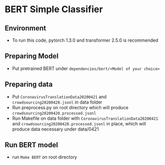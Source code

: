 # BERT Simple Classifier 

## Environment

- To run this code, pytorch 1.3.0 and transformer 2.5.0 is recommended

## Preparing Model

- Put pretrained BERT under `dependencies/bert/<Model of your choice>`

## Preparing data

- Put `CoronavirusTranslationData20200421` and `crowdsourcing20200420.jsonl` in data folder
- Run preprocess.py on root directory which will produce `crowdsourcing20200420.processed.jsonl`
- Run Makefile on data folder with `CoronavirusTranslationData20200421` and `crowdsourcing20200420.processed.jsonl` in place, which will produce data necessary under data/0421

## Run BERT model

- run `Make BERT` on root directory
